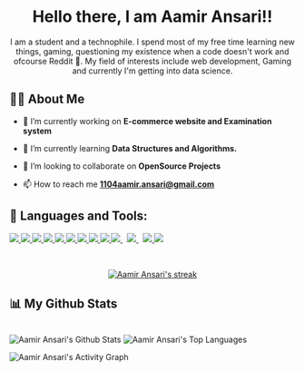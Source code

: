 <h1 align="center">Hello there, I am Aamir Ansari!!</h1>
<p align="center">I am a student and a technophile. I spend most of my free time learning new things, gaming, questioning my existence when a code doesn't work and ofcourse Reddit 🙏. My field of interests include web development, Gaming and currently I'm getting into data science.</p>

## 🙋‍♂️ About Me </h4>

- 🔭 I’m currently working on **E-commerce website and Examination system**

- 🌱 I’m currently learning **Data Structures and Algorithms.**

- 👯 I’m looking to collaborate on **OpenSource Projects**

- 📫 How to reach me **1104aamir.ansari@gmail.com**

## 🚀 Languages and Tools:

<p align="left"> 
    <a href="https://docs.microsoft.com/en-us/cpp/cpp/?view=msvc-160" target="_blank"> <img src="https://img.icons8.com/color/48/000000/c-plus-plus-logo.png"/>
    <a href="https://www.java.com" target="_blank"> <img src="https://img.icons8.com/color/48/000000/java-coffee-cup-logo.png"/> </a>
    <a href="https://www.python.org" target="_blank"> <img src="https://img.icons8.com/color/48/000000/python.png"/> </a> 
    <a href="https://laravel.com/" target="_blank"> <img src="https://img.icons8.com/fluency/48/000000/laravel.png"/> </a>
    <a href="https://reactjs.org/" target="_blank"> <img src="https://img.icons8.com/color/48/000000/react-native.png"/> </a>
    <a href="https://developer.mozilla.org/en-US/docs/Web/JavaScript" target="_blank"> <img src="https://img.icons8.com/color/48/000000/javascript.png"/> </a> 
    <a href="https://www.w3.org/html/" target="_blank"> <img src="https://img.icons8.com/color/48/000000/html-5.png"/> </a> 
    <a href="https://www.w3schools.com/css/" target="_blank"> <img src="https://img.icons8.com/color/48/000000/css3.png"/> </a> 
    <a href="https://getbootstrap.com" target="_blank"> <img src="https://img.icons8.com/color/48/000000/bootstrap.png"/> </a> 
    <a style="padding-right:8px;" href="https://nodejs.org" target="_blank"> <img src="https://img.icons8.com/color/48/000000/nodejs.png"/> </a> 
    <a style="padding-right:8px;" href="https://www.mysql.com/" target="_blank"> <img src="https://img.icons8.com/fluent/50/000000/mysql-logo.png"/> </a>
    <a href="https://git-scm.com/" target="_blank"> <img src="https://img.icons8.com/color/48/000000/git.png"/> </a> 
    <a href="https://aws.amazon.com/" target="_blank"><img src="https://img.icons8.com/color/48/000000/amazon-web-services.png"/></a>
</p>

<br/>

<p align="center">
    <a href="https://github.com/SubhamRaoniar28/github-readme-streak-stats">
        <img alt="Aamir Ansari's streak" src="https://github-readme-streak-stats.herokuapp.com/?user=Aamir-Ansari-almost&theme=black-ice&hide_border=true&stroke=0000&background=060A0CD0"/>
    </a>
</p>

## 📊 My Github Stats

  <br/>
    <img alt="Aamir Ansari's Github Stats" src="https://github-readme-stats.vercel.app/api?username=Aamir-Ansari-almost&show_icons=true&count_private=true&theme=react&hide_border=true&bg_color=0D1117" /></a>
  <img alt="Aamir Ansari's Top Languages" src="https://github-readme-stats.vercel.app/api/top-langs/?username=Aamir-Ansari-almost&langs_count=6&count_private=true&layout=compact&theme=react&hide_border=true&bg_color=0D1117" /></a>
  <br/>

<img alt="Aamir Ansari's Activity Graph" src="https://activity-graph.herokuapp.com/graph?username=Aamir-Ansari-almost&bg_color=0D1117&color=5BCDEC&line=5BCDEC&point=FFFFFF&hide_border=true" /> </a>


